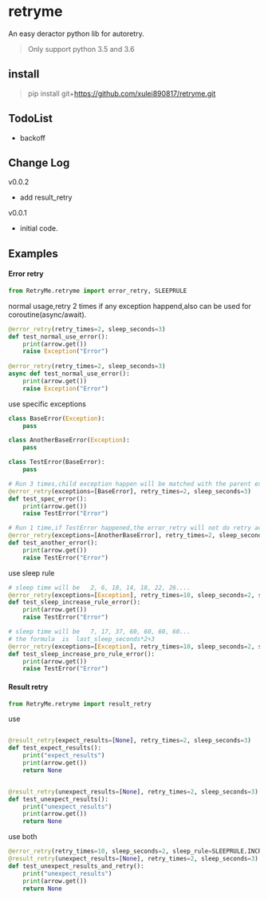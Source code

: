 # retryme
An easy deractor python lib for autoretry.
>Only support python 3.5 and 3.6
## install
> pip install git+https://github.com/xulei890817/retryme.git

## TodoList
* backoff

## Change Log
v0.0.2
* add result_retry

v0.0.1
* initial code.

## Examples

#### Error retry
```python
from RetryMe.retryme import error_retry, SLEEPRULE
```

normal usage,retry 2 times if any exception happend,also can be used for coroutine(async/await).
```python
@error_retry(retry_times=2, sleep_seconds=3)
def test_normal_use_error():
    print(arrow.get())
    raise Exception("Error")
    
@error_retry(retry_times=2, sleep_seconds=3)
async def test_normal_use_error():
    print(arrow.get())
    raise Exception("Error")
```

use specific  exceptions
```python
class BaseError(Exception):
    pass

class AnotherBaseError(Exception):
    pass

class TestError(BaseError):
    pass

# Run 3 times,child exception happen will be matched with the parent exception class.
@error_retry(exceptions=[BaseError], retry_times=2, sleep_seconds=3)
def test_spec_error():
    print(arrow.get())
    raise TestError("Error")

# Run 1 time,if TestError happened,the error_retry will not do retry action.
@error_retry(exceptions=[AnotherBaseError], retry_times=2, sleep_seconds=3)
def test_another_error():
    print(arrow.get())
    raise TestError("Error")
```

use sleep rule
```python
# sleep time will be   2, 6, 10, 14, 18, 22, 26....
@error_retry(exceptions=[Exception], retry_times=10, sleep_seconds=2, sleep_rule=SLEEPRULE.INCREASE, sleep_rule_args={"step": 4})
def test_sleep_increase_rule_error():
    print(arrow.get())
    raise TestError("Error")

# sleep time will be   7, 17, 37, 60, 60, 60, 60...
# the formula  is  last_sleep_seconds*2+3
@error_retry(exceptions=[Exception], retry_times=10, sleep_seconds=2, sleep_rule=SLEEPRULE.INCREASEPRO, sleep_rule_args={"max_sleep_time": 60})
def test_sleep_increase_pro_rule_error():
    print(arrow.get())
    raise TestError("Error")
```


#### Result retry
```python
from RetryMe.retryme import result_retry
```


use 
```python

@result_retry(expect_results=[None], retry_times=2, sleep_seconds=3)
def test_expect_results():
    print("expect_results")
    print(arrow.get())
    return None


@result_retry(unexpect_results=[None], retry_times=2, sleep_seconds=3)
def test_unexpect_results():
    print("unexpect_results")
    print(arrow.get())
    return None

```

use both
```python 
@error_retry(retry_times=10, sleep_seconds=2, sleep_rule=SLEEPRULE.INCREASEPRO, sleep_rule_args={"max_sleep_time": 60})
@result_retry(unexpect_results=[None], retry_times=2, sleep_seconds=3)
def test_unexpect_results_and_retry():
    print("unexpect_results")
    print(arrow.get())
    return None
```

